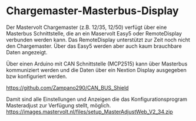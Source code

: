 # Chargemaster-Masterbus-Display

Der Mastervolt Chargemaster (z.B. 12/35, 12/50) verfügt über eine Masterbus Schnittstelle, die an ein Maservolt Easy5 oder RemoteDisplay verbunden werden kann.
Das RemoteDisplay unterstützt zur Zeit noch nicht den Chargemaster.
Über das Easy5 werden aber auch kaum brauchbare Daten angezeigt.

Über einen Arduino mit CAN Schnittstelle (MCP2515) kann über Masterbus kommuniziert werden und die Daten über ein Nextion Display ausgegeben bzw konfiguriert werden. 

https://github.com/Zampano290/CAN_BUS_Shield

Damit sind alle Einstellungen und Anzeigen die das Konfigurationsprogram Masteradjust zur Verfügung stellt, möglich.
https://images.mastervolt.nl/files/setup_MasterAdjustWeb_V2_34.zip
